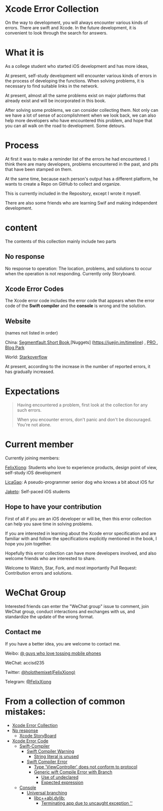 # Xcode Error Collection



On the way to development, you will always encounter various kinds of errors. There are swift and Xcode.
In the future development, it is convenient to look through the search for answers.

# What it is

As a college student who started iOS development and has more ideas,

At present, self-study development will encounter various kinds of errors in the process of developing the functions. When solving problems, it is necessary to find suitable links in the network.

At present, almost all the same problems exist on major platforms that already exist and will be incorporated in this book.

After solving some problems, we can consider collecting them. Not only can we have a lot of sense of accomplishment when we look back, we can also help more developers who have encountered this problem, and hope that you can all walk on the road to development. Some detours.

# Process

At first it was to make a reminder list of the errors he had encountered. I think there are many developers, problems encountered in the past, and pits that have been stamped on them.

At the same time, because each person's output has a different platform, he wants to create a Repo on GitHub to collect and organize.

This is currently included in the Repository, except I wrote it myself.

There are also some friends who are learning Swif and making independent development.

# content

The contents of this collection mainly include two parts

## No response

No response to operation: The location, problems, and solutions to occur when the operation is not responding.
Currently only Storyboard.

## Xcode Error Codes

The Xcode error code includes the error code that appears when the error code of the **Swift compiler** and the **console** is wrong and the solution.

## Website

(names not listed in order)

China: [Segmentfault](https://segmentfault.com),[Short Book](https://www.jianshu.com/),[Nuggets] (https://juejin.im/timeline) , [PRO ](http://blog.csdn.net) , [Blog Park](https://www.cnblogs.com)

World: [Starkoverflow](https://stackoverflow.com)

At present, according to the increase in the number of reported errors, it has gradually increased.

# Expectations

> Having encountered a problem, first look at the collection for any such errors.
>
> When you encounter errors, don't panic and don't be discouraged. You're not alone.

# Current member

Currently joining members:

[FelixXiong](https://github.com/FelixXiong): Students who love to experience products, design point of view, self-study iOS development

[LicaGao](https://github.com/LicaGao): A pseudo-programmer senior dog who knows a bit about iOS fur

[Jaketo](https://bladderofculture.blogspot.com): Self-paced iOS students

## Hope to have your contribution

First of all if you are an iOS developer or will be, then this error collection can help you save time in solving problems.

If you are interested in learning about the Xcode error specification and are familiar with and follow the specifications explicitly mentioned in the book, I hope you join together.

Hopefully this error collection can have more developers involved, and also welcome friends who are interested to share.

Welcome to Watch, Star, Fork, and most importantly Pull Request: Contribution errors and solutions.

# WeChat Group

Interested friends can enter the "WeChat group" issue to comment, join WeChat group, conduct interactions and exchanges with us, and standardize the update of the wrong format.

## Contact me

If you have a better idea, you are welcome to contact me.

Weibo: [@ guys who love tossing mobile phones](https://weibo.com/5210076054/profile?rightmod=1&wvr=6&mod=personinfo&is_all=1)

WeChat: accisd235

Twitter: [@holothemixet(FelixXiong)](https://twitter.com/holothemixet)

Telegram: [@FelixXiong](t.me/FelixXiong)

# From a collection of common mistakes:

* [Xcode Error Collection](README.md)
* [No response](No-response/README.md)
  * [Xcode StoryBoard](No-response/Xcode-Storyboard.md)
* [Xcode Error Code](Xcode-Error-Code/README.md)
  * [Swift-Compiler](Xcode-Error-Code/Swift-Compiler/README.md)
    * [Swift Compiler Warning](Xcode-Error-Code/Swift-Compiler/Swift-Compiler-Warning/README.md)
      * [String literal is unused](Xcode-Error-Code/Swift-Compiler/Swift-Compiler-Warning/String-literal-is-unused.md)
    * [Swift Compiler Error](Xcode-Error-Code/Swift-Compiler/Swift-Compiler-Error/README.md)
      * [Type 'ViewController' does not conform to protocol](Xcode-Error-Code/Swift-Compiler/Swift-Compiler-Error/Type-'ViewController'-does-not-conform-to-protocol.md) 
      * [Generic wift Compile Error with Branch](Xcode-Error-Code/Swift-Compiler/Swift-Compiler-Error/Generic-Swift-Compile-Error-with-Branch/README.md)
        * [Use of undeclared](Xcode-Error-Code/Swift-Compiler/Swift-Compiler-Error/Generic-Swift-Compile-Error-with-Branch/Use-of-undeclared.md)
        * [Expected expression](Xcode-Error-Code/Swift-Compiler/Swift-Compiler-Error/Generic-Swift-Compile-Error-with-Branch/Expected-expression.md)
  * [Console](Xcode-Error-Code/Console/README.md)
    * [Universal branching](Xcode-Error-Code/Console/Universal-branching/README.md)
      * [libc++abi.dylib:](Xcode-Error-Code/Console/Universal-branching/libcabidylib/libcabidylib.md)
        * [Terminating app due to uncaught exception ''](Xcode-Error-Code/Console/Universal-branching/libcabidylib/Terminating-app-due-to-uncaught-exception.md)
       
